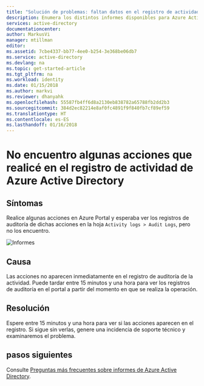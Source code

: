 ```yaml
---
title: "Solución de problemas: faltan datos en el registro de actividad de Azure Active Directory | Microsoft Docs"
description: Enumera los distintos informes disponibles para Azure Active Directory
services: active-directory
documentationcenter: 
author: MarkusVi
manager: mtillman
editor: 
ms.assetid: 7cbe4337-bb77-4ee0-b254-3e368be06db7
ms.service: active-directory
ms.devlang: na
ms.topic: get-started-article
ms.tgt_pltfrm: na
ms.workload: identity
ms.date: 01/15/2018
ms.author: markvi
ms.reviewer: dhanyahk
ms.openlocfilehash: 55587fb4ff6d8a2130eb838782a65788fb2dd2b3
ms.sourcegitcommit: 384d2ec82214e8af0fc4891f9f840fb7cf89ef59
ms.translationtype: HT
ms.contentlocale: es-ES
ms.lasthandoff: 01/16/2018
---
```

# <a name="i-cant-find-some-actions-that-i-performed-in-the-azure-active-directory-activity-log"></a>No encuentro algunas acciones que realicé en el registro de actividad de Azure Active Directory


## <a name="symptoms"></a>Síntomas

Realice algunas acciones en Azure Portal y esperaba ver los registros de auditoría de dichas acciones en la hoja `Activity logs > Audit Logs`, pero no los encuentro.

 ![Informes](./media/active-directory-reporting-troubleshoot-missing-audit-data/01.png)
 

## <a name="cause"></a>Causa

Las acciones no aparecen inmediatamente en el registro de auditoría de la actividad. Puede tardar entre 15 minutos y una hora para ver los registros de auditoría en el portal a partir del momento en que se realiza la operación.

## <a name="resolution"></a>Resolución

Espere entre 15 minutos y una hora para ver si las acciones aparecen en el registro. Si sigue sin verlas, genere una incidencia de soporte técnico y examinaremos el problema.


## <a name="next-steps"></a>pasos siguientes
Consulte [Preguntas más frecuentes sobre informes de Azure Active Directory](active-directory-reporting-faq.md).

